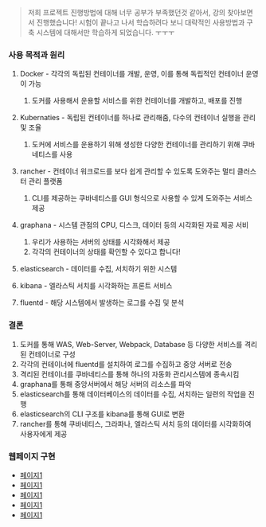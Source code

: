 >  저희 프로젝트 진행방법에 대해 너무 공부가 부족했던것 같아서, 강의 찾아보면서 진행했습니다! 시험이 끝나고 나서 학습하려다 보니 대략적인 사용방법과 구축 시스템에 대해서만 학습하게 되었습니다. ㅜㅜㅜ

### 사용 목적과 원리

1. Docker - 각각의 독립된 컨테이너를 개발, 운영, 이를 통해 독립적인 컨테이너 운영이 가능

   1. 도커를 사용해서 운용할 서비스를 위한 컨테이너를 개발하고, 배포를 진행

2. Kubernaties - 독립된 컨테이너를 하나로 관리해줌, 다수의 컨테이너 실행을 관리 및 조율

   1. 도커에 서비스를 운용하기 위해 생성한 다양한 컨테이너를 관리하기 위해 쿠바네티스를 사용

3. rancher - 컨테이너 워크로드를 보다 쉽게 관리할 수 있도록 도와주는 멀티 클러스터 관리 플랫폼

   1. CLI를 제공하는 쿠바네티스를 GUI 형식으로 사용할 수 있게 도와주는 서비스 제공

4. graphana - 시스템 관점의 CPU, 디스크, 데이터 등의 시각화된 자료 제공 서비

   1. 우리가 사용하는 서버의 상태를 시각화해서 제공
   2. 각각의 컨테이너의 상태를 확인할 수 있다고 합니다!

5. elasticsearch - 데이터를 수집, 서치하기 위한 시스템

6. kibana - 엘라스틱 서치를 시각화하는 프론트 서비스

7. fluentd - 해당 시스템에서 발생하는 로그를 수집 및 분석

   

### 결론

1. 도커를 통해 WAS, Web-Server, Webpack, Database 등 다양한 서비스를 격리된 컨테이너로 구성
2. 각각의 컨테이너에 fluentd를 설치하여 로그를 수집하고 중앙 서버로 전송
3. 격리된 컨테이너를 쿠바네티스를 통해 하나의 자동화 관리시스템에 종속시킴
4. graphana를 통해 중앙서버에서 해당 서버의 리소스를 파악
5. elasticsearch를 통해 데이터베이스의 데이터를 수집, 서치하는 일련의 작업을 진행
6. elasticsearch의  CLI 구조를 kibana를 통해 GUI로 변환
7. rancher를 통해 쿠바네티스, 그라파나, 엘라스틱 서치 등의 데이터를 시각화하여 사용자에게 제공


### 웹페이지 구현

- [페이지1](https://ovenapp.io/view/5tD6fCYBD4RMol1ljGJiPR75F7tZgYO7/St03y)
- [페이지1](https://ovenapp.io/view/5tD6fCYBD4RMol1ljGJiPR75F7tZgYO7/4XHwt)
- [페이지1](https://ovenapp.io/view/5tD6fCYBD4RMol1ljGJiPR75F7tZgYO7/OWt75)
- [페이지1](https://ovenapp.io/view/5tD6fCYBD4RMol1ljGJiPR75F7tZgYO7/m0bCk)
- [페이지1](https://ovenapp.io/view/5tD6fCYBD4RMol1ljGJiPR75F7tZgYO7/10ZXN)

